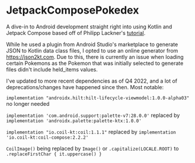 # JetpackComposePokedex
A dive-in to Android development straight right into using Kotlin and Jetpack Compose based off of Philipp Lackner's [tutorial](https://www.youtube.com/watch?v=v0of23TxIKc&list=PLQkwcJG4YTCTimTCpEL5FZgaWdIZQuB7m]).

While he used a plugin from Android Studio's marketplace to generate JSON to Kotlin data class files, I opted to use an online generator from https://json2kt.com. Due to this, there is currently an issue when loading certain Pokemons as the Pokemon that was initially selected to generate files didn't include held_items values.

I've updated to more recent dependencies as of Q4 2022, and a lot of deprecations/changes have happened since then. Most notable:

  ```implementation "androidx.hilt:hilt-lifecycle-viewmodel:1.0.0-alpha03"``` no longer needed

  ```implementation 'com.android.support:palette-v7:28.0.0'``` replaced by ```implementation 'androidx.palette:palette-ktx:1.0.0'```

  ```implementation "io.coil-kt:coil:1.1.1"``` replaced by ```implementation 'io.coil-kt:coil-compose:2.2.2'```

  ```CoilImage()``` being replaced by ```Image()``` or ```.capitalize(LOCALE.ROOT)``` to ```.replaceFirstChar { it.uppercase() }```
